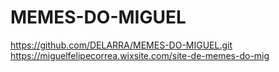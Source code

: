 # MEMES-DO-MIGUEL
https://github.com/DELARRA/MEMES-DO-MIGUEL.git
https://miguelfelipecorrea.wixsite.com/site-de-memes-do-mig
